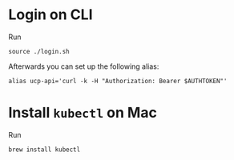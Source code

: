 Login on CLI
============

Run

    source ./login.sh

Afterwards you can set up the following alias:

    alias ucp-api='curl -k -H "Authorization: Bearer $AUTHTOKEN"'


Install `kubectl` on Mac
========================

Run

    brew install kubectl
